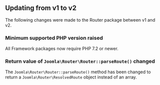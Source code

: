 ## Updating from v1 to v2

The following changes were made to the Router package between v1 and v2.

### Minimum supported PHP version raised

All Framework packages now require PHP 7.2 or newer.

### Return value of `Joomla\Router\Router::parseRoute()` changed

The `Joomla\Router\Router::parseRoute()` method has been changed to return a `Joomla\Router\ResolvedRoute` object instead of an array.
